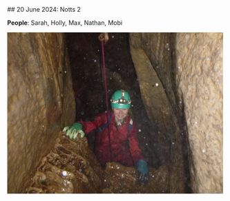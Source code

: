 <link rel="stylesheet" href="styles.css">
## 20 June 2024: Notts 2

**People**: Sarah, Holly, Max, Nathan, Mobi

<img src="images/notts.jpeg" alt="Description" width="500">
